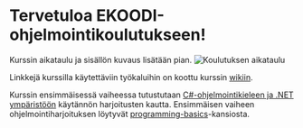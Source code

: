 # Tervetuloa EKOODI-ohjelmointikoulutukseen!

Kurssin aikataulu ja sisällön kuvaus lisätään pian. 
![Koulutuksen aikataulu](https://github.com/ekoodi/ekoodi-2/edit/master/assets/ekoodi-2-ops.png)

Linkkejä kurssilla käytettäviin työkaluihin on koottu kurssin [wikiin](https://github.com/ekoodi/ekoodi-2/wiki/Ty%C3%B6kalut). 

Kurssin ensimmäisessä vaiheessa tutustutaan [C#-ohjelmointikieleen ja .NET ympäristöön](https://www.microsoft.com/net/) käytännön harjoitusten kautta. Ensimmäisen vaiheen ohjelmointiharjoituksen löytyvät [programming-basics](https://github.com/ekoodi/ekoodi-2/tree/master/programming-basics)-kansiosta.
